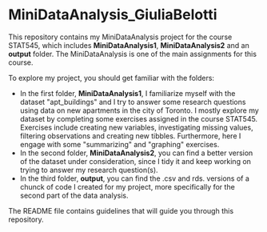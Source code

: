 # MiniDataAnalysis_GiuliaBelotti

This repository contains my MiniDataAnalysis project for the course STAT545, which includes **MiniDataAnalysis1**, **MiniDataAnalysis2** and an **output** folder. The MiniDataAnalysis is one of the main assignments for this course. 

To explore my project, you should get familiar with the folders:

- In the first folder, **MiniDataAnalysis1**, I familiarize myself with the dataset "apt_buildings" and I try to answer some research questions using data on new apartments in the city of Toronto. I mostly explore my dataset by completing some exercises assigned in the course STAT545. Exercises include creating new variables, investigating missing values, filtering observations and creating new tibbles. Furthermore, here I engage with some "summarizing" and "graphing" exercises. 
- In the second folder, **MiniDataAnalysis2**, you can find a better version of the dataset under consideration, since I tidy it and keep working on trying to answer my research question(s). 
- In the third folder, **output**, you can find the .csv and rds. versions of a chunck of code I created for my project, more specifically for the second part of the data analysis. 

The README file contains guidelines that will guide you through this repository. 

